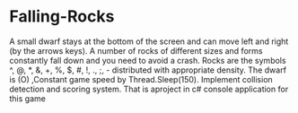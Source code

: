 # Falling-Rocks
A small dwarf stays at the bottom of the screen and can move left and right (by the arrows keys). A number of rocks of different sizes and forms constantly fall down and you need to avoid a crash. Rocks are the symbols ^, @, *, &amp;, +, %, $, #, !, ., ;, - distributed with appropriate density. The dwarf is (O) ,Constant game speed by Thread.Sleep(150). Implement collision detection and scoring system.
That is aproject in c# console application for this game
